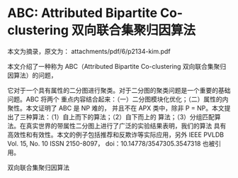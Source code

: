 # ABC: Attributed Bipartite Co-clustering 双向联合集聚归因算法


本文为摘录，原文为： attachments/pdf/6/p2134-kim.pdf

本文介绍了一种称为 ABC（Attributed Bipartite Co-clustering 双向联合集聚归因算法）的问题，

它对于一个具有属性的二分图进行聚类。对于二分图的聚类问题是一个重要的基础问题。ABC 将两个
重点内容结合起来：（一）二分图模块化优化；（二）属性的内聚性。本文证明了 ABC 是 NP 难的，
并且不在 APX 类中，除非 P = NP。本文提出了三种算法：（1）自上而下的算法；（2）自下而上的
算法；（3）分组匹配算法。在真实世界的带属性二分图上进行了广泛的实验结果表明，我们的算法
具有高效性和有效性。本文的例子包括推荐和反欺诈等实际应用，另外 IEEE PVLDB Vol. 15,
No. 10 ISSN 2150-8097， doi：10.14778/3547305.3547318 也被引用。

双向联合集聚归因算法

